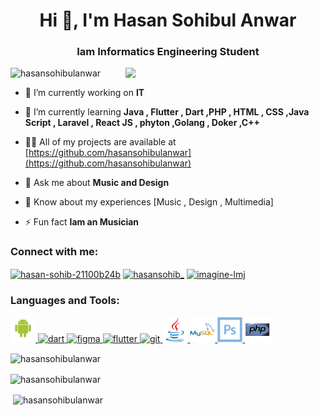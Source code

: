 
<h1 align="center">Hi 👋, I'm Hasan Sohibul Anwar</h1> 
<h3 align="center">Iam Informatics Engineering Student</h3>

<img align="right" src="./tech.gif" style="width:320px"/>
 
<p align="left"> <img src="https://komarev.com/ghpvc/?username=hasansohibulanwar&label=Profile%20views&color=0e75b6&style=flat" alt="hasansohibulanwar" /> </p>


- 🔭 I’m currently working on **IT**

- 🌱 I’m currently learning **Java , Flutter , Dart ,PHP , HTML , CSS ,Java Script , Laravel , React JS , phyton ,Golang , Doker ,C++**

- 👨‍💻 All of my projects are available at [https://github.com/hasansohibulanwar](https://github.com/hasansohibulanwar)

- 💬 Ask me about **Music and Design**

- 📄 Know about my experiences [Music , Design , Multimedia]

- ⚡ Fun fact **Iam an Musician**

<h3 align="left">Connect with me:</h3>
<p align="left">
<a href="https://linkedin.com/in/hasan-sohib-21100b24b" target="blank"><img align="center" src="https://raw.githubusercontent.com/rahuldkjain/github-profile-readme-generator/master/src/images/icons/Social/linked-in-alt.svg" alt="hasan-sohib-21100b24b" height="30" width="40" /></a>
<a href="https://instagram.com/hasansohib_" target="blank"><img align="center" src="https://raw.githubusercontent.com/rahuldkjain/github-profile-readme-generator/master/src/images/icons/Social/instagram.svg" alt="hasansohib_" height="30" width="40" /></a>
<a href="https://www.youtube.com/channel/UCj7UmpPn_6NBUquxz4zzScw" target="blank"><img align="center" src="https://raw.githubusercontent.com/rahuldkjain/github-profile-readme-generator/master/src/images/icons/Social/youtube.svg" alt="imagine-lmj" height="30" width="40" /></a>
</p>

<h3 align="left">Languages and Tools:</h3> 
<p align="left"> <a href="https://developer.android.com" target="_blank" rel="noreferrer"> <img src="https://raw.githubusercontent.com/devicons/devicon/master/icons/android/android-original-wordmark.svg" alt="android" width="40" height="40"/> </a> <a href="https://dart.dev" target="_blank" rel="noreferrer"> <img src="https://www.vectorlogo.zone/logos/dartlang/dartlang-icon.svg" alt="dart" width="40" height="40"/> </a> <a href="https://www.figma.com/" target="_blank" rel="noreferrer"> <img src="https://www.vectorlogo.zone/logos/figma/figma-icon.svg" alt="figma" width="40" height="40"/> </a> <a href="https://flutter.dev" target="_blank" rel="noreferrer"> <img src="https://www.vectorlogo.zone/logos/flutterio/flutterio-icon.svg" alt="flutter" width="40" height="40"/> </a> <a href="https://git-scm.com/" target="_blank" rel="noreferrer"> <img src="https://www.vectorlogo.zone/logos/git-scm/git-scm-icon.svg" alt="git" width="40" height="40"/> </a> <a href="https://www.java.com" target="_blank" rel="noreferrer"> <img src="https://raw.githubusercontent.com/devicons/devicon/master/icons/java/java-original.svg" alt="java" width="40" height="40"/> </a> <a href="https://www.mysql.com/" target="_blank" rel="noreferrer"> <img src="https://raw.githubusercontent.com/devicons/devicon/master/icons/mysql/mysql-original-wordmark.svg" alt="mysql" width="40" height="40"/> </a> <a href="https://www.photoshop.com/en" target="_blank" rel="noreferrer"> <img src="https://raw.githubusercontent.com/devicons/devicon/master/icons/photoshop/photoshop-line.svg" alt="photoshop" width="40" height="40"/> </a> <a href="https://www.php.net" target="_blank" rel="noreferrer"> <img src="https://raw.githubusercontent.com/devicons/devicon/master/icons/php/php-original.svg" alt="php" width="40" height="40"/> </a> </p>

<p><img align="center" src="https://github-readme-stats.vercel.app/api/top-langs?username=sandhikagalih&show_icons=true&locale=en&layout=compact" alt="hasansohibulanwar" /></p>

<p><img align="center" src="https://github-readme-streak-stats.herokuapp.com/?user=hasansohibulanwar&" alt="hasansohibulanwar" /></p>


<p>&nbsp;<img align="center" src="https://github-readme-stats.vercel.app/api?username=hasansohibulanwar&show_icons=true&locale=en" alt="hasansohibulanwar" /></p>
